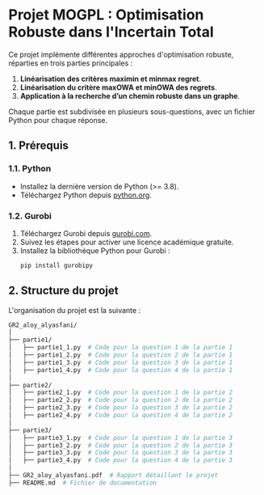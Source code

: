 # Projet MOGPL : Optimisation Robuste dans l'Incertain Total

Ce projet implémente différentes approches d'optimisation robuste, réparties en trois parties principales :
1. **Linéarisation des critères maximin et minmax regret**.
2. **Linéarisation du critère maxOWA et minOWA des regrets**.
3. **Application à la recherche d’un chemin robuste dans un graphe**.

Chaque partie est subdivisée en plusieurs sous-questions, avec un fichier Python pour chaque réponse.

## **1. Prérequis**

### **1.1. Python**
- Installez la dernière version de Python (>= 3.8).
- Téléchargez Python depuis [python.org](https://www.python.org/downloads/).

### **1.2. Gurobi**
1. Téléchargez Gurobi depuis [gurobi.com](https://www.gurobi.com/).
2. Suivez les étapes pour activer une licence académique gratuite.
3. Installez la bibliothèque Python pour Gurobi :
   ```bash
   pip install gurobipy

## **2. Structure du projet**
L'organisation du projet est la suivante :
   ```bash
GR2_aloy_alyasfani/
│
├── partie1/
│   ├── partie1_1.py  # Code pour la question 1 de la partie 1
│   ├── partie1_2.py  # Code pour la question 2 de la partie 1
│   ├── partie1_3.py  # Code pour la question 3 de la partie 1
│   ├── partie1_4.py  # Code pour la question 4 de la partie 1
│
├── partie2/
│   ├── partie2_1.py  # Code pour la question 1 de la partie 2
│   ├── partie2_2.py  # Code pour la question 2 de la partie 2
│   ├── partie2_3.py  # Code pour la question 3 de la partie 2
│   ├── partie2_4.py  # Code pour la question 4 de la partie 2
│
├── partie3/
│   ├── partie3_1.py  # Code pour la question 1 de la partie 3
│   ├── partie3_2.py  # Code pour la question 2 de la partie 3
│   ├── partie3_3.py  # Code pour la question 3 de la partie 3
│   ├── partie3_4.py  # Code pour la question 4 de la partie 3
│
├── GR2_aloy_alyasfani.pdf  # Rapport détaillant le projet
├── README.md  # Fichier de documentation
